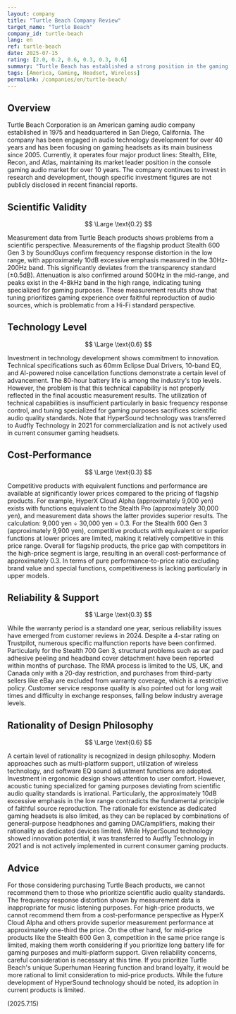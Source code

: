 ```yaml
---
layout: company
title: "Turtle Beach Company Review"
target_name: "Turtle Beach"
company_id: turtle-beach
lang: en
ref: turtle-beach
date: 2025-07-15
rating: [2.0, 0.2, 0.6, 0.3, 0.3, 0.6]
summary: "Turtle Beach has established a strong position in the gaming headset market as an American company, but faces serious problems from a scientific audio quality standpoint. Measurement results significantly fall below transparency levels, with deviations of over 10dB particularly in frequency response."
tags: [America, Gaming, Headset, Wireless]
permalink: /companies/en/turtle-beach/
---
```

## Overview

Turtle Beach Corporation is an American gaming audio company established in 1975 and headquartered in San Diego, California. The company has been engaged in audio technology development for over 40 years and has been focusing on gaming headsets as its main business since 2005. Currently, it operates four major product lines: Stealth, Elite, Recon, and Atlas, maintaining its market leader position in the console gaming audio market for over 10 years. The company continues to invest in research and development, though specific investment figures are not publicly disclosed in recent financial reports.

## Scientific Validity

$$ \Large \text{0.2} $$

Measurement data from Turtle Beach products shows problems from a scientific perspective. Measurements of the flagship product Stealth 600 Gen 3 by SoundGuys confirm frequency response distortion in the low range, with approximately 10dB excessive emphasis measured in the 30Hz-200Hz band. This significantly deviates from the transparency standard (±0.5dB). Attenuation is also confirmed around 500Hz in the mid-range, and peaks exist in the 4-8kHz band in the high range, indicating tuning specialized for gaming purposes. These measurement results show that tuning prioritizes gaming experience over faithful reproduction of audio sources, which is problematic from a Hi-Fi standard perspective.

## Technology Level

$$ \Large \text{0.6} $$

Investment in technology development shows commitment to innovation. Technical specifications such as 60mm Eclipse Dual Drivers, 10-band EQ, and AI-powered noise cancellation functions demonstrate a certain level of advancement. The 80-hour battery life is among the industry's top levels. However, the problem is that this technical capability is not properly reflected in the final acoustic measurement results. The utilization of technical capabilities is insufficient particularly in basic frequency response control, and tuning specialized for gaming purposes sacrifices scientific audio quality standards. Note that HyperSound technology was transferred to Audfly Technology in 2021 for commercialization and is not actively used in current consumer gaming headsets.

## Cost-Performance

$$ \Large \text{0.3} $$

Competitive products with equivalent functions and performance are available at significantly lower prices compared to the pricing of flagship products. For example, HyperX Cloud Alpha (approximately 9,000 yen) exists with functions equivalent to the Stealth Pro (approximately 30,000 yen), and measurement data shows the latter provides superior results. The calculation: 9,000 yen ÷ 30,000 yen = 0.3. For the Stealth 600 Gen 3 (approximately 9,900 yen), competitive products with equivalent or superior functions at lower prices are limited, making it relatively competitive in this price range. Overall for flagship products, the price gap with competitors in the high-price segment is large, resulting in an overall cost-performance of approximately 0.3. In terms of pure performance-to-price ratio excluding brand value and special functions, competitiveness is lacking particularly in upper models.

## Reliability & Support

$$ \Large \text{0.3} $$

While the warranty period is a standard one year, serious reliability issues have emerged from customer reviews in 2024. Despite a 4-star rating on Trustpilot, numerous specific malfunction reports have been confirmed. Particularly for the Stealth 700 Gen 3, structural problems such as ear pad adhesive peeling and headband cover detachment have been reported within months of purchase. The RMA process is limited to the US, UK, and Canada only with a 20-day restriction, and purchases from third-party sellers like eBay are excluded from warranty coverage, which is a restrictive policy. Customer service response quality is also pointed out for long wait times and difficulty in exchange responses, falling below industry average levels.

## Rationality of Design Philosophy

$$ \Large \text{0.6} $$

A certain level of rationality is recognized in design philosophy. Modern approaches such as multi-platform support, utilization of wireless technology, and software EQ sound adjustment functions are adopted. Investment in ergonomic design shows attention to user comfort. However, acoustic tuning specialized for gaming purposes deviating from scientific audio quality standards is irrational. Particularly, the approximately 10dB excessive emphasis in the low range contradicts the fundamental principle of faithful source reproduction. The rationale for existence as dedicated gaming headsets is also limited, as they can be replaced by combinations of general-purpose headphones and gaming DAC/amplifiers, making their rationality as dedicated devices limited. While HyperSound technology showed innovation potential, it was transferred to Audfly Technology in 2021 and is not actively implemented in current consumer gaming products.

## Advice

For those considering purchasing Turtle Beach products, we cannot recommend them to those who prioritize scientific audio quality standards. The frequency response distortion shown by measurement data is inappropriate for music listening purposes. For high-price products, we cannot recommend them from a cost-performance perspective as HyperX Cloud Alpha and others provide superior measurement performance at approximately one-third the price. On the other hand, for mid-price products like the Stealth 600 Gen 3, competition in the same price range is limited, making them worth considering if you prioritize long battery life for gaming purposes and multi-platform support. Given reliability concerns, careful consideration is necessary at this time. If you prioritize Turtle Beach's unique Superhuman Hearing function and brand loyalty, it would be more rational to limit consideration to mid-price products. While the future development of HyperSound technology should be noted, its adoption in current products is limited.

(2025.7.15)